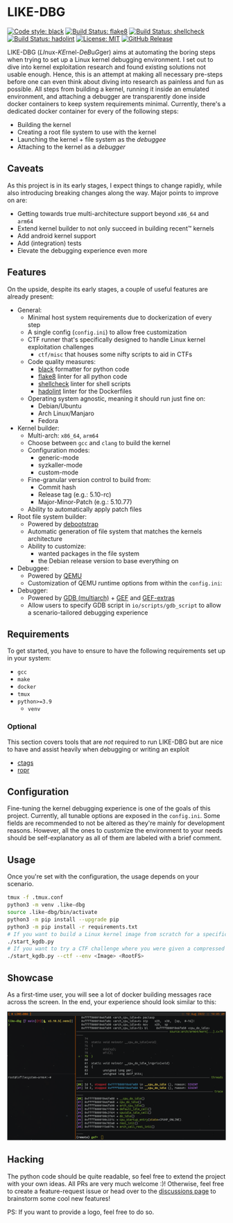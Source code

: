 # LIKE-DBG

[![Code style: black](https://img.shields.io/badge/code%20style-black-000000.svg)](https://github.com/psf/black)
[![Build Status: flake8](https://github.com/PyCQA/flake8/workflows/main/badge.svg)](https://github.com/0xricksanchez/like-dbg/actions?query=workflow%3Aflake8)
[![Build Status: shellcheck](https://github.com/koalaman/shellcheck/actions/workflows/build.yml/badge.svg)](https://github.com/0xricksanchez/like-dbg/actions?query=workflow%3Ashellcheck)
[![Build Status: hadolint](https://img.shields.io/badge/hadolint-passing-brightgreen)](https://github.com/0xricksanchez/like-dbg/actions?query=workflow%3Ahadolint)
[![License: MIT](https://img.shields.io/badge/License-MIT-yellow.svg)](https://tldrlegal.com/license/mit-license)
[![GitHub Release](https://img.shields.io/github/release/0xricksanchez/like-dbg.svg)](https://github.com/0xricksanchez/like-dbg/releases/)  

LIKE-DBG (*LI*nux-*KE*rnel-*D*e*B*u*G*ger) aims at automating the boring steps when trying to set up a Linux kernel debugging environment.
I set out to dive into kernel exploitation research and found existing solutions not usable enough.
Hence, this is an attempt at making all necessary pre-steps before one can even think about diving into research as painless and fun as possible.
All steps from building a kernel, running it inside an emulated environment, and attaching a debugger are transparently done inside docker containers to keep system requirements minimal.
Currently, there's a dedicated docker container for every of the following steps:

* Building the kernel
* Creating a root file system to use with the kernel
* Launching the kernel + file system as the *debuggee*
* Attaching to the kernel as a *debugger*

## Caveats

As this project is in its early stages, I expect things to change rapidly, while also introducing breaking changes along the way.
Major points to improve on are:

* Getting towards true multi-architecture support beyond `x86_64` and `arm64`
* Extend kernel builder to not only succeed in building recent™ kernels
* Add android kernel support
* Add (integration) tests
* Elevate the debugging experience even more

## Features

On the upside, despite its early stages, a couple of useful features are already present:

* General:
  * Minimal host system requirements due to dockerization of every step
  * A single config (`config.ini`) to allow free customization
  * CTF runner that's specifically designed to handle Linux kernel exploitation challenges
    * `ctf/misc` that houses some nifty scripts to aid in CTFs
  * Code quality measures:
    * [black](https://github.com/psf/black) formatter for python code
    * [flake8](https://github.com/PyCQA/flake8) linter for all python code
    * [shellcheck](https://github.com/koalaman/shellcheck) linter for shell scripts
    * [hadolint](https://github.com/hadolint/hadolint) linter for the Dockerfiles
  * Operating system agnostic, meaning it should run just fine on:
    * Debian/Ubuntu
    * Arch Linux/Manjaro
    * Fedora
* Kernel builder:
  * Multi-arch: `x86_64`, `arm64`
  * Choose between `gcc` and `clang` to build the kernel
  * Configuration modes:
    * generic-mode
    * syzkaller-mode
    * custom-mode
  * Fine-granular version control to build from:
    * Commit hash
    * Release tag (e.g.: 5.10-rc)
    * Major-Minor-Patch (e.g.: 5.10.77)
  * Ability to automatically apply patch files
* Root file system builder:
  * Powered by [debootstrap](https://wiki.debian.org/Debootstrap)
  * Automatic generation of file system that matches the kernels architecture
  * Ability to customize:
    * wanted packages in the file system
    * the Debian release version to base everything on
* Debuggee:
  * Powered by [QEMU](https://github.com/qemu/qemu)
  * Customization of QEMU runtime options from within the `config.ini`:
* Debugger:
  * Powered by [GDB (multiarch)](https://sourceware.org/gdb/) + [GEF](https://github.com/hugsy/gef) and [GEF-extras](https://github.com/hugsy/gef-extras)
  * Allow users to specify GDB script in `io/scripts/gdb_script` to allow a scenario-tailored debugging experience

## Requirements

To get started, you have to ensure to have the following requirements set up in your system:

* `gcc`
* `make`
* `docker`
* `tmux`
* `python>=3.9`
  * `venv`

### Optional

This section covers tools that are *not* required to run LIKE-DBG but are nice to have and assist heavily when debugging or writing an exploit

* [ctags](https://github.com/universal-ctags/ctags)
* [ropr](https://github.com/Ben-Lichtman/ropr)

## Configuration

Fine-tuning the kernel debugging experience is one of the goals of this project.
Currently, all tunable options are exposed in the `config.ini`.
Some fields are recommended to not be altered as they're mainly for development reasons.
However, all the ones to customize the environment to your needs should be self-explanatory as all of them are labeled with a brief comment.

## Usage

Once you're set with the configuration, the usage depends on your scenario.

```sh
tmux -f .tmux.conf
python3 -m venv .like-dbg
source .like-dbg/bin/activate
python3 -m pip install --upgrade pip
python3 -m pip install -r requirements.txt
# If you want to build a Linux kernel image from scratch for a specific version to debug, go ahead and run:
./start_kgdb.py
# If you want to try a CTF challenge where you were given a compressed Linux Image and a root filesystem try:
./start_kgdb.py --ctf --env <Image> <RootFS>
```

## Showcase

As a first-time user, you will see a lot of docker building messages race across the screen.
In the end, your experience should look similar to this:

![img/example.png](img/example.png)

## Hacking

The python code should be quite readable, so feel free to extend the project with your own ideas. All PRs are very much welcome :)!
Otherwise, feel free to create a feature-request issue or head over to the [discussions page](https://github.com/0xricksanchez/like-dbg/discussions) to brainstorm some cool new features!

PS: If you want to provide a logo, feel free to do so.
